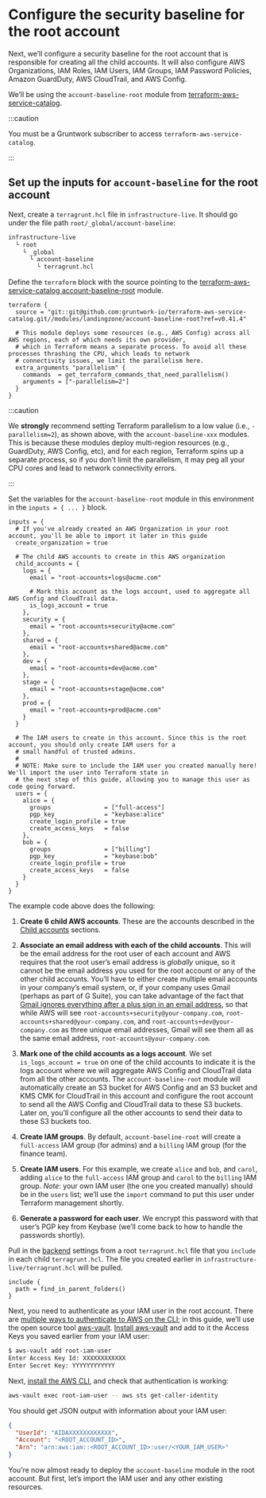 # Configure the security baseline for the root account

Next, we’ll configure a security baseline for the root account that is responsible for creating all the child accounts.
It will also configure AWS Organizations, IAM Roles, IAM Users, IAM Groups, IAM Password Policies, Amazon GuardDuty,
AWS CloudTrail, and AWS Config.

We’ll be using the `account-baseline-root` module from [terraform-aws-service-catalog](https://github.com/gruntwork-io/terraform-aws-service-catalog).

:::caution

You must be a <span className="js-subscribe-cta">Gruntwork subscriber</span> to access `terraform-aws-service-catalog`.

:::

## Set up the inputs for `account-baseline` for the root account

Next, create a `terragrunt.hcl` file in `infrastructure-live`. It should go under the file path `root/_global/account-baseline`:

```bash
infrastructure-live
  └ root
    └ _global
      └ account-baseline
        └ terragrunt.hcl
```

Define the `terraform` block with the source pointing to the [terraform-aws-service-catalog account-baseline-root](https://github.com/gruntwork-io/terraform-aws-service-catalog) module.

```hcl title=infrastructure-live/root/_global/account-baseline/terragrunt.hcl
terraform {
  source = "git::git@github.com:gruntwork-io/terraform-aws-service-catalog.git//modules/landingzone/account-baseline-root?ref=v0.41.4"

  # This module deploys some resources (e.g., AWS Config) across all AWS regions, each of which needs its own provider,
  # which in Terraform means a separate process. To avoid all these processes thrashing the CPU, which leads to network
  # connectivity issues, we limit the parallelism here.
  extra_arguments "parallelism" {
    commands  = get_terraform_commands_that_need_parallelism()
    arguments = ["-parallelism=2"]
  }
}
```

:::caution

We **strongly** recommend setting Terraform parallelism to a low value (i.e., `-parallelism=2`), as shown above, with the `account-baseline-xxx` modules. This is because these modules deploy multi-region resources (e.g., GuardDuty, AWS Config, etc), and for each region, Terraform spins up a separate process, so if you don’t limit the parallelism, it may peg all your CPU cores and lead to network connectivity errors.

:::

Set the variables for the `account-baseline-root` module in this environment in the `inputs = { ... }` block.

```hcl title=infrastructure-live/root/_global/account-baseline/terragrunt.hcl
inputs = {
  # If you've already created an AWS Organization in your root account, you'll be able to import it later in this guide
  create_organization = true

  # The child AWS accounts to create in this AWS organization
  child_accounts = {
    logs = {
      email = "root-accounts+logs@acme.com"

      # Mark this account as the logs account, used to aggregate all AWS Config and CloudTrail data.
      is_logs_account = true
    },
    security = {
      email = "root-accounts+security@acme.com"
    },
    shared = {
      email = "root-accounts+shared@acme.com"
    },
    dev = {
      email = "root-accounts+dev@acme.com"
    },
    stage = {
      email = "root-accounts+stage@acme.com"
    },
    prod = {
      email = "root-accounts+prod@acme.com"
    }
  }

  # The IAM users to create in this account. Since this is the root account, you should only create IAM users for a
  # small handful of trusted admins.
  #
  # NOTE: Make sure to include the IAM user you created manually here! We'll import the user into Terraform state in
  # the next step of this guide, allowing you to manage this user as code going forward.
  users = {
    alice = {
      groups               = ["full-access"]
      pgp_key              = "keybase:alice"
      create_login_profile = true
      create_access_keys   = false
    },
    bob = {
      groups               = ["billing"]
      pgp_key              = "keybase:bob"
      create_login_profile = true
      create_access_keys   = false
    }
  }
}
```

The example code above does the following:

1. **Create 6 child AWS accounts**. These are the accounts described in the [Child accounts](../production-grade-design/child-accounts.md) sections.

2. **Associate an email address with each of the child accounts**. This will be the email address for the root user of
   each account and AWS requires that the root user’s email address is _globally_ unique, so it cannot be the email
   address you used for the root account or any of the other child accounts. You’ll have to either create multiple email
   accounts in your company’s email system, or, if your company uses Gmail (perhaps as part of G Suite), you can take
   advantage of the fact that [Gmail
   ignores everything after a plus sign in an email address](https://gmail.googleblog.com/2008/03/2-hidden-ways-to-get-more-from-your.html), so that while AWS will see
   `root-accounts+security@your-company.com`, `root-accounts+shared@your-company.com`, and
   `root-accounts+dev@your-company.com` as three unique email addresses, Gmail will see them all as the same email
   address, `root-accounts@your-company.com`.

3. **Mark one of the child accounts as a logs account**. We set `is_logs_account = true` on one of the child accounts
   to indicate it is the logs account where we will aggregate AWS Config and CloudTrail data from all the other accounts.
   The `account-baseline-root` module will automatically create an S3 bucket for AWS Config and an S3 bucket and KMS CMK
   for CloudTrail in this account and configure the root account to send all the AWS Config and CloudTrail data to these
   S3 buckets. Later on, you’ll configure all the other accounts to send their data to these S3 buckets too.

4. **Create IAM groups**. By default, `account-baseline-root` will create a `full-access` IAM group (for admins) and a
   `billing` IAM group (for the finance team).

5. **Create IAM users**. For this example, we create `alice` and `bob`, and `carol`, adding `alice` to the `full-access`
   IAM group and `carol` to the `billing` IAM group. _Note_: your own IAM user (the one you created manually) should be
   in the `users` list; we’ll use the `import` command to put this user under Terraform management shortly.

6. **Generate a password for each user**. We encrypt this password with that user’s PGP key from Keybase (we’ll come
   back to how to handle the passwords shortly).

Pull in the [backend](https://www.terraform.io/docs/backends/) settings from a root `terragrunt.hcl` file that you
`include` in each child `terragrunt.hcl`. The file you created earlier in `infrastructure-live/terragrunt.hcl` will be pulled.

```hcl title=infrastructure-live/root/_global/account-baseline/terragrunt.hcl
include {
  path = find_in_parent_folders()
}
```

Next, you need to authenticate as your IAM user in the root account. There are
[multiple ways to authenticate to AWS on the CLI](https://blog.gruntwork.io/a-comprehensive-guide-to-authenticating-to-aws-on-the-command-line-63656a686799);
in this guide, we’ll use the open source tool [aws-vault](https://github.com/99designs/aws-vault).
[Install aws-vault](https://github.com/99designs/aws-vault#installing) and add to it the Access Keys you saved earlier
from your IAM user:

```bash
$ aws-vault add root-iam-user
Enter Access Key Id: XXXXXXXXXXXX
Enter Secret Key: YYYYYYYYYYYY
```

Next, [install the AWS CLI](https://docs.aws.amazon.com/cli/latest/userguide/cli-chap-install.html), and check that
authentication is working:

```bash
aws-vault exec root-iam-user -- aws sts get-caller-identity
```

You should get JSON output with information about your IAM user:

```json
{
  "UserId": "AIDAXXXXXXXXXXXX",
  "Account": "<ROOT_ACCOUNT_ID>",
  "Arn": "arn:aws:iam::<ROOT_ACCOUNT_ID>:user/<YOUR_IAM_USER>"
}
```

You’re now almost ready to deploy the `account-baseline` module in the root account. But first, let’s import the IAM user
and any other existing resources.


<!-- ##DOCS-SOURCER-START
{
  "sourcePlugin": "local-copier",
  "hash": "30683ab11accc62e34aedda01ae175a3"
}
##DOCS-SOURCER-END -->
